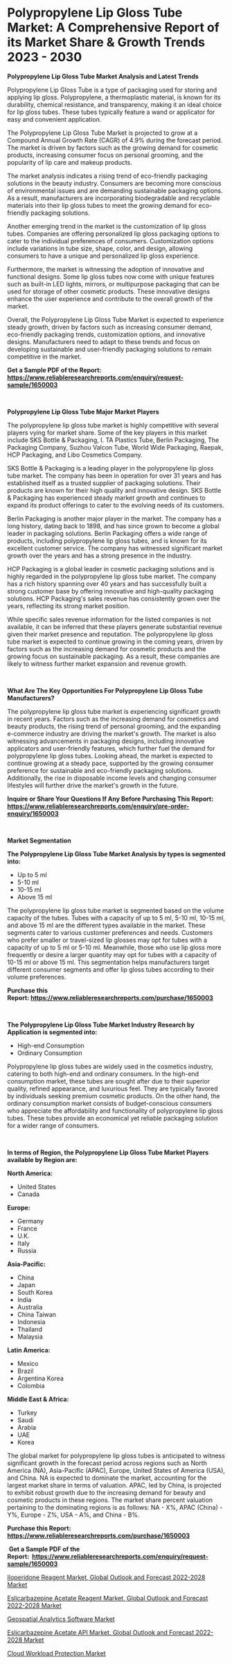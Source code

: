 <p><h1>Polypropylene Lip Gloss Tube Market: A Comprehensive Report of its Market Share & Growth Trends 2023 - 2030</h1></p><p><strong>Polypropylene Lip Gloss Tube Market Analysis and Latest Trends</strong></p>
<p><p>Polypropylene Lip Gloss Tube is a type of packaging used for storing and applying lip gloss. Polypropylene, a thermoplastic material, is known for its durability, chemical resistance, and transparency, making it an ideal choice for lip gloss tubes. These tubes typically feature a wand or applicator for easy and convenient application.</p><p>The Polypropylene Lip Gloss Tube Market is projected to grow at a Compound Annual Growth Rate (CAGR) of 4.9% during the forecast period. The market is driven by factors such as the growing demand for cosmetic products, increasing consumer focus on personal grooming, and the popularity of lip care and makeup products.</p><p>The market analysis indicates a rising trend of eco-friendly packaging solutions in the beauty industry. Consumers are becoming more conscious of environmental issues and are demanding sustainable packaging options. As a result, manufacturers are incorporating biodegradable and recyclable materials into their lip gloss tubes to meet the growing demand for eco-friendly packaging solutions.</p><p>Another emerging trend in the market is the customization of lip gloss tubes. Companies are offering personalized lip gloss packaging options to cater to the individual preferences of consumers. Customization options include variations in tube size, shape, color, and design, allowing consumers to have a unique and personalized lip gloss experience.</p><p>Furthermore, the market is witnessing the adoption of innovative and functional designs. Some lip gloss tubes now come with unique features such as built-in LED lights, mirrors, or multipurpose packaging that can be used for storage of other cosmetic products. These innovative designs enhance the user experience and contribute to the overall growth of the market.</p><p>Overall, the Polypropylene Lip Gloss Tube Market is expected to experience steady growth, driven by factors such as increasing consumer demand, eco-friendly packaging trends, customization options, and innovative designs. Manufacturers need to adapt to these trends and focus on developing sustainable and user-friendly packaging solutions to remain competitive in the market.</p></p>
<p><strong>Get a Sample PDF of the Report:&nbsp; <a href="https://www.reliableresearchreports.com/enquiry/request-sample/1650003">https://www.reliableresearchreports.com/enquiry/request-sample/1650003</a></strong></p>
<p>&nbsp;</p>
<p><strong>Polypropylene Lip Gloss Tube Major Market Players</strong></p>
<p><p>The polypropylene lip gloss tube market is highly competitive with several players vying for market share. Some of the key players in this market include SKS Bottle & Packaging, I. TA Plastics Tube, Berlin Packaging, The Packaging Company, Suzhou Valcon Tube, World Wide Packaging, Raepak, HCP Packaging, and Libo Cosmetics Company.</p><p>SKS Bottle & Packaging is a leading player in the polypropylene lip gloss tube market. The company has been in operation for over 31 years and has established itself as a trusted supplier of packaging solutions. Their products are known for their high quality and innovative design. SKS Bottle & Packaging has experienced steady market growth and continues to expand its product offerings to cater to the evolving needs of its customers.</p><p>Berlin Packaging is another major player in the market. The company has a long history, dating back to 1898, and has since grown to become a global leader in packaging solutions. Berlin Packaging offers a wide range of products, including polypropylene lip gloss tubes, and is known for its excellent customer service. The company has witnessed significant market growth over the years and has a strong presence in the industry.</p><p>HCP Packaging is a global leader in cosmetic packaging solutions and is highly regarded in the polypropylene lip gloss tube market. The company has a rich history spanning over 40 years and has successfully built a strong customer base by offering innovative and high-quality packaging solutions. HCP Packaging's sales revenue has consistently grown over the years, reflecting its strong market position.</p><p>While specific sales revenue information for the listed companies is not available, it can be inferred that these players generate substantial revenue given their market presence and reputation. The polypropylene lip gloss tube market is expected to continue growing in the coming years, driven by factors such as the increasing demand for cosmetic products and the growing focus on sustainable packaging. As a result, these companies are likely to witness further market expansion and revenue growth.</p></p>
<p>&nbsp;</p>
<p><strong>What Are The Key Opportunities For Polypropylene Lip Gloss Tube Manufacturers?</strong></p>
<p><p>The polypropylene lip gloss tube market is experiencing significant growth in recent years. Factors such as the increasing demand for cosmetics and beauty products, the rising trend of personal grooming, and the expanding e-commerce industry are driving the market's growth. The market is also witnessing advancements in packaging designs, including innovative applicators and user-friendly features, which further fuel the demand for polypropylene lip gloss tubes. Looking ahead, the market is expected to continue growing at a steady pace, supported by the growing consumer preference for sustainable and eco-friendly packaging solutions. Additionally, the rise in disposable income levels and changing consumer lifestyles will further drive the market's growth in the future.</p></p>
<p><strong>Inquire or Share Your Questions If Any Before Purchasing This Report: <a href="https://www.reliableresearchreports.com/enquiry/pre-order-enquiry/1650003">https://www.reliableresearchreports.com/enquiry/pre-order-enquiry/1650003</a></strong></p>
<p>&nbsp;</p>
<p><strong>Market Segmentation</strong></p>
<p><strong>The Polypropylene Lip Gloss Tube Market Analysis by types is segmented into:</strong></p>
<p><ul><li>Up to 5 ml</li><li>5-10 ml</li><li>10-15 ml</li><li>Above 15 ml</li></ul></p>
<p><p>The polypropylene lip gloss tube market is segmented based on the volume capacity of the tubes. Tubes with a capacity of up to 5 ml, 5-10 ml, 10-15 ml, and above 15 ml are the different types available in the market. These segments cater to various customer preferences and needs. Customers who prefer smaller or travel-sized lip glosses may opt for tubes with a capacity of up to 5 ml or 5-10 ml. Meanwhile, those who use lip gloss more frequently or desire a larger quantity may opt for tubes with a capacity of 10-15 ml or above 15 ml. This segmentation helps manufacturers target different consumer segments and offer lip gloss tubes according to their volume preferences.</p></p>
<p><strong>Purchase this Report:&nbsp;<a href="https://www.reliableresearchreports.com/purchase/1650003">https://www.reliableresearchreports.com/purchase/1650003</a></strong></p>
<p>&nbsp;</p>
<p><strong>The Polypropylene Lip Gloss Tube Market Industry Research by Application is segmented into:</strong></p>
<p><ul><li>High-end Consumption</li><li>Ordinary Consumption</li></ul></p>
<p><p>Polypropylene lip gloss tubes are widely used in the cosmetics industry, catering to both high-end and ordinary consumers. In the high-end consumption market, these tubes are sought after due to their superior quality, refined appearance, and luxurious feel. They are typically favored by individuals seeking premium cosmetic products. On the other hand, the ordinary consumption market consists of budget-conscious consumers who appreciate the affordability and functionality of polypropylene lip gloss tubes. These tubes provide an economical yet reliable packaging solution for a wider range of consumers.</p></p>
<p>&nbsp;</p>
<p><strong>In terms of Region, the Polypropylene Lip Gloss Tube Market Players available by Region are:</strong></p>
<p>
    <p> <strong> North America: </strong>
        <ul>
            <li>United States</li>
            <li>Canada</li>
        </ul>
        </p> 
    <p> <strong> Europe: </strong>
        <ul>
            <li>Germany</li>
            <li>France</li>
            <li>U.K.</li>
            <li>Italy</li>
            <li>Russia</li>
        </ul>
        </p> 
    <p> <strong> Asia-Pacific: </strong>
        <ul>
            <li>China</li>
            <li>Japan</li>
            <li>South Korea</li>
            <li>India</li>
            <li>Australia</li>
            <li>China Taiwan</li>
            <li>Indonesia</li>
            <li>Thailand</li>
            <li>Malaysia</li>
        </ul>
        </p> 
    <p> <strong> Latin America: </strong>
        <ul>
            <li>Mexico</li>
            <li>Brazil</li>
            <li>Argentina Korea</li>
            <li>Colombia</li>
        </ul>
        </p> 
    <p> <strong> Middle East & Africa: </strong>
        <ul>
            <li>Turkey</li>
            <li>Saudi</li>
            <li>Arabia</li>
            <li>UAE</li>
            <li>Korea</li>
        </ul>
    </p>
    </p>
<p><p>The global market for polypropylene lip gloss tubes is anticipated to witness significant growth in the forecast period across regions such as North America (NA), Asia-Pacific (APAC), Europe, United States of America (USA), and China. NA is expected to dominate the market, accounting for the largest market share in terms of valuation. APAC, led by China, is projected to exhibit robust growth due to the increasing demand for beauty and cosmetic products in these regions. The market share percent valuation pertaining to the dominating regions is as follows: NA - X%, APAC (China) - Y%, Europe - Z%, USA - A%, and China - B%.</p></p>
<p><strong>Purchase this Report: <a href="https://www.reliableresearchreports.com/purchase/1650003">https://www.reliableresearchreports.com/purchase/1650003</a></strong></p>
<p>&nbsp;<strong>Get a Sample PDF of the Report:&nbsp;&nbsp;<a href="https://www.reliableresearchreports.com/enquiry/request-sample/1650003">https://www.reliableresearchreports.com/enquiry/request-sample/1650003</a></strong></p>
<p><strong></strong></p>
<p><p><a href="https://www.linkedin.com/pulse/iloperidone-reagent-market-global-outlook-forecast-2022-2028/">Iloperidone Reagent Market, Global Outlook and Forecast 2022-2028 Market</a></p><p><a href="https://www.linkedin.com/pulse/eslicarbazepine-acetate-reagent-market-global-outlook/">Eslicarbazepine Acetate Reagent Market, Global Outlook and Forecast 2022-2028 Market</a></p><p><a href="https://medium.com/@reyeshowell655/geospatial-analytics-software-market-furnishes-information-on-market-share-market-trends-and-ce815e43c804">Geospatial Analytics Software Market</a></p><p><a href="https://www.linkedin.com/pulse/eslicarbazepine-acetate-api-market-global-outlook/">Eslicarbazepine Acetate API Market, Global Outlook and Forecast 2022-2028 Market</a></p><p><a href="https://medium.com/@jarredmertz2772/cloud-workload-protection-market-exploring-market-share-market-trends-and-future-growth-1cac89636311">Cloud Workload Protection Market</a></p></p>